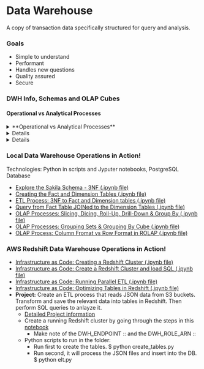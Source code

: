 # Data Warehouse

A copy of transaction data specifically structured for query and analysis.

### Goals

- Simple to understand
- Performant
- Handles new questions
- Quality assured
- Secure

### DWH Info, Schemas and OLAP Cubes

#### Operational vs Analytical Processes

<details>
 <summary>**Operational vs Analytical Processes**</summary>

**Operational:**

- Make it work,
- For customers, staff, delivery

**Analytical:**

- Whats going on?
- For HR, marketing, management

</details>

<details>

## <summary>**Sakila DB Schemas for ETL 3NF to Star Schema**</summary>

<span><img src="./data/SakilaSchema.png" width="400"></span>
<span><img src="./data/TargetStarSchema.png" width="300"></span>

</details>

<details>

## <summary>**OLAP Cubes Operations & Approaches**</summary>

Common operations to perform: slice, dice, rollup and drill down query optimization.

- **Roll-up:** Sum up some data
- **Drill-Down:** Decompose data into smaller sets
- **Slice:** Reducing N dimensions to N-1 by restricting one dimension
- **Dice:** Same dimensions but computing a sub-cube by restricting some values
  Two approaches to OLAP Cubes Technology
  #1. **MOLAP** Pre-aggregate the OLAP cubes and save them on a special purpose non-relational database.
  #2. **ROLAP** Compute OLAP cubes on the fly from existing relational databases where the dimensional model is.

</details>

### Local Data Warehouse Operations in Action!

Technologies: Python in scripts and Jyputer notebooks, PostgreSQL Database

- [Explore the Sakila Schema - 3NF (.ipynb file)](./1.0-3NF_SchemaExploration.ipynb)
- [Creating the Fact and Dimension Tables (.ipynb file)](./1.1-3NF_CreatingFactDimensionTables.ipynb)
- [ETL Process: 3NF to Fact and Dimension tables (.ipynb file)](./1.2-ETL3NFToFactDimensionTables.ipynb)
- [Query from Fact Table JOINed to the Dimension Tables (.ipynb file)](./1.3-ComputFromFactDimensionTables.ipynb)
- [OLAP Processes: Slicing, Dicing, Roll-Up, Drill-Down & Group By (.ipynb file)](./1.4-OLAP_SlicingDicingRollupDrillDownGroupBy.ipynb)
- [ OLAP Processes: Grouping Sets & Grouping By Cube (.ipynb file)](./1.5-OLAP_GroupingSets-GroupByCube.ipynb)
- [OLAP Process: Column Fromat vs Row Format in ROLAP (.ipynb file)](./1.6-OLAP_ColumnFormatInROLAP.ipynb)

### AWS Redshift Data Warehouse Operations in Action!

- [Infrastructure as Code: Creating a Redshift Cluster (.ipynb file)](./2.0-IaC_Redshift.ipynb)
- [Infrastructure as Code: Create a Redshift Cluster and load SQL (.ipynb file)](./2.1-IaC_Implementation.ipynb)
- [Infrastructure as Code: Running Parallel ETL (.ipynb file)](./2.2-IaC_ParallelETL.ipynb)
- [Infrastructure as Code: Optimizing Tables in Redshift (.ipynb file)](./2.3-IaC_OptimizeRedshiftTables.ipynb)
- **Project:** Create an ETL process that reads JSON data from S3 buckets. Transform and save the relevant data into tables in Redshift. Then perform SQL queries to anlayze it.
  - [Detailed Project information](./ProjectFolder)
  - Create a running Redshift cluster by going through the steps in this [notebook](./2.0-IaC_Redshift.ipynb)
    - Make note of the DWH_ENDPOINT :: and the DWH_ROLE_ARN ::
  - Python scripts to run in the folder:
    - Run first to create the tables.
      $ python create_tables.py
    - Run second, it will process the JSON files and insert into the DB.
      $ python elt.py
